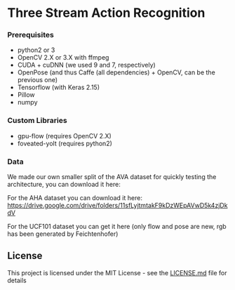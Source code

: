 # Three Stream Action Recognition

### Prerequisites

* python2 or 3
* OpenCV 2.X or 3.X with ffmpeg
* CUDA + cuDNN (we used 9 and 7, respectively)
* OpenPose (and thus Caffe (all dependencies) + OpenCV, can be the previous one)
* Tensorflow (with Keras 2.15)
* Pillow
* numpy

### Custom Libraries

* gpu-flow (requires OpenCV 2.X)
* foveated-yolt (requires python2)

### Data

We made our own smaller split of the AVA dataset for quickly testing the architecture, you can download it
here:

For the AHA dataset you can download it here:
https://drive.google.com/drive/folders/11sfLyjtmtakF9kDzWEpAVwD5k4zjDkdV


For the UCF101 dataset you can get it here (only flow and pose are new, rgb has been generated by Feichtenhofer)

## License

This project is licensed under the MIT License - see the [LICENSE.md](LICENSE.md) file for details

